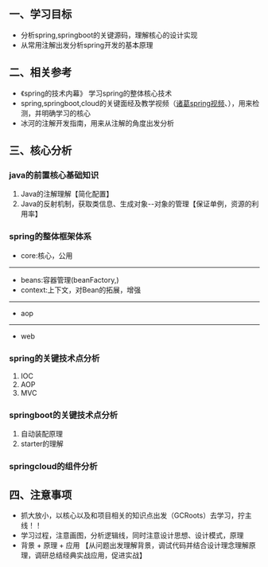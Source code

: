 ## 一、学习目标

- 分析spring,springboot的关键源码，理解核心的设计实现
- 从常用注解出发分析spring开发的基本原理

## 二、相关参考

- 《spring的技术内幕》 学习spring的整体核心技术
- spring,springboot,cloud的关键面经及教学视频（[诸葛spring视频]()、[]()），用来检测，并明确学习的核心
- 冰河的注解开发指南，用来从注解的角度出发分析

## 三、核心分析

### java的前置核心基础知识
1. Java的注解理解【简化配置】
2. Java的反射机制，获取类信息、生成对象--对象的管理【保证单例，资源的利用率】

### spring的整体框架体系
- core:核心，公用
---
- beans:容器管理(beanFactory,)
- context:上下文，对Bean的拓展，增强
---
- aop
---
- web

### spring的关键技术点分析
1. IOC
2. AOP
3. MVC

### springboot的关键技术点分析

1. 自动装配原理
2. starter的理解

### springcloud的组件分析


## 四、注意事项

- 抓大放小，以核心以及和项目相关的知识点出发（GCRoots）去学习，拧主线！！
- 学习过程，注意画图，分析逻辑线，同时注意设计思想、设计模式，原理
- 背景 + 原理 + 应用 【从问题出发理解背景，调试代码并结合设计理念理解原理，调研总结经典实战应用，促进实战】




